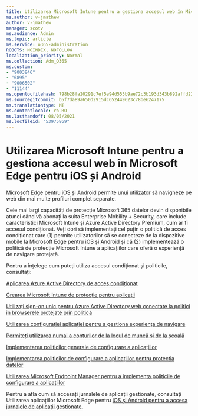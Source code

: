 ```yaml
---
title: Utilizarea Microsoft Intune pentru a gestiona accesul web în Microsoft Edge pentru iOS și Android
ms.author: v-jmathew
author: v-jmathew
manager: scotv
ms.audience: Admin
ms.topic: article
ms.service: o365-administration
ROBOTS: NOINDEX, NOFOLLOW
localization_priority: Normal
ms.collection: Adm_O365
ms.custom:
- "9003846"
- "6895"
- "9006502"
- "11144"
ms.openlocfilehash: 798b28fa20291c7ef5e94d555b9ae72c3b193d343b892affd22b6a23e780d523
ms.sourcegitcommit: b5f7da89a650d2915dc652449623c78be6247175
ms.translationtype: MT
ms.contentlocale: ro-RO
ms.lasthandoff: 08/05/2021
ms.locfileid: "53975869"
---
```

# <a name="use-microsoft-intune-to-manage-web-access-in-microsoft-edge-for-ios-and-android"></a>Utilizarea Microsoft Intune pentru a gestiona accesul web în Microsoft Edge pentru iOS și Android

Microsoft Edge pentru iOS și Android permite unui utilizator să navigheze pe web din mai multe profiluri complet separate.

Cele mai largi capacități de protecție Microsoft 365 datelor devin disponibile atunci când vă abonați la suita Enterprise Mobility + Security, care include caracteristici Microsoft Intune și Azure Active Directory Premium, cum ar fi accesul condiționat. Veți dori să implementați cel puțin o politică de acces condiționat care (1) permite utilizatorilor să se conecteze de la dispozitive mobile la Microsoft Edge pentru iOS și Android și că (2) implementează o politică de protecție Microsoft Intune a aplicațiilor care oferă o experiență de navigare protejată.

Pentru a înțelege cum puteți utiliza accesul condiționat și politicile, consultați:

[Aplicarea Azure Active Directory de acces condiționat](https://go.microsoft.com/fwlink/?linkid=2132481)

[Crearea Microsoft Intune de protecție pentru aplicații](https://go.microsoft.com/fwlink/?linkid=2132651)

[Utilizați sign-on unic pentru Azure Active Directory web conectate la politici în browserele protejate prin politică](https://go.microsoft.com/fwlink/?linkid=2132482)

[Utilizarea configurației aplicației pentru a gestiona experiența de navigare](https://go.microsoft.com/fwlink/?linkid=2132483)

[Permiteți utilizarea numai a conturilor de la locul de muncă și de la școală](https://go.microsoft.com/fwlink/?linkid=2132652)

[Implementarea politicilor generale de configurare a aplicațiilor](https://go.microsoft.com/fwlink/?linkid=2132653)

[Implementarea politicilor de configurare a aplicațiilor pentru protecția datelor](https://go.microsoft.com/fwlink/?linkid=2132654)

[Utilizarea Microsoft Endpoint Manager pentru a implementa politicile de configurare a aplicațiilor](https://go.microsoft.com/fwlink/?linkid=2132707)

Pentru a afla cum să accesați jurnalele de aplicații gestionate, consultați Utilizarea aplicațiilor Microsoft Edge pentru [iOS și Android pentru a accesa jurnalele de aplicații gestionate.](https://go.microsoft.com/fwlink/?linkid=2132578)
